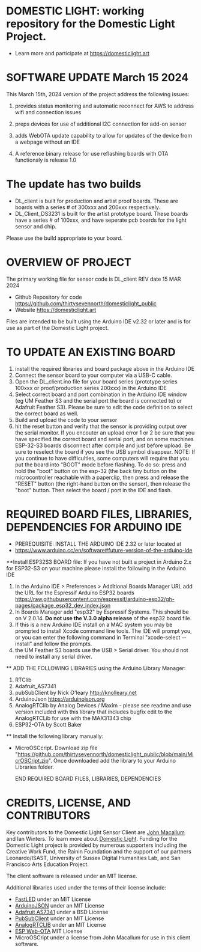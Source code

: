# DOMESTIC LIGHT: working repository for the Domestic Light Project. 
* Learn more and participate at https://domesticlight.art 

# SOFTWARE UPDATE March 15 2024
This March 15th, 2024 version of the project address the following issues:
1) provides status monitoring and automatic reconnect for AWS to address wifi and connection issues
2) preps devices for use of additional I2C connection for add-on sensor
3) adds WebOTA update capability to allow for updates of the device from a webpage without an IDE

4) A reference binary release for use reflashing boards with OTA functionaly is release 1.0

# The update has two builds
* DL_client is built for production and artist proof boards. These are boards with a series # of 300xxx and 200xxx respectively.
* DL_Client_DS3231 is built for the artist prototype board. These boards have a series # of 100xxx, and have seperate pcb boards for the light sensor and chip. 

Please use the build appropriate to your board.

# OVERVIEW OF PROJECT 
The primary working file for sensor code is DL_client
REV date 15 MAR 2024

* Github Repository for code
https://github.com/thirtysevennorth/domesticlight_public
* Website
https://domesticlight.art

Files are intended to be built using the Arduino IDE v2.32 or later and is for use as part of the Domestic Light project.

# TO UPDATE AN EXISTING BOARD
1) install the required libraries and board package above in the Arduino IDE
2) Connect the sensor board to your computer via a USB-C cable.
3) Open the DL_client.ino file for your board series (prototype series 100xxx or proof/production series 200xxx) in the Arduino IDE
4) Select correct board and port combination in the Arduino IDE window (eg UM Feather S3 and the serial port the board is connected to) or Adafruit Feather S3). Please be sure to edit the code definition to select the correct board as well.
5) Build and upload the code to your sensor
6) hit the reset button and verify that the sensor is providing output over the serial monitor.
If you encouter an upload error 1 or 2 be sure that you have specified the correct board and serial port, and on some machines ESP-32-S3 boards disconnect after compile and just before upload. Be sure to reselect the board if you see the USB symbol disappear.
NOTE: If you continue to have difficulties, some computers  will require that you put the board into "BOOT" mode before flashing. To do so: press and hold the "boot" button on the esp-32 (the back tiny button on the microcontroller reachable with a paperclip, then press and release the "RESET" button (the right-hand button on the sensor), then release the "boot" button. Then select the board / port in the IDE and flash. 


# REQUIRED BOARD FILES, LIBRARIES, DEPENDENCIES FOR ARDUINO IDE
* PREREQUISITE:	INSTALL THE ARDUINO IDE 2.32 or later located at 
* https://www.arduino.cc/en/software#future-version-of-the-arduino-ide

**Install ESP32S3 BOARD file:
If you have not built a project in Arduino 2.x for ESP32-S3 on your machine please install the following in the Arduino IDE
1) In the Arduino IDE > Preferences > Additional Boards Manager URL add the URL for the 
Espressif Arduino ESP32 boards
https://raw.githubusercontent.com/espressif/arduino-esp32/gh-pages/package_esp32_dev_index.json
2) In Boards Manager add "esp32" by Espressif Systems. This should be on V 2.0.14. **Do not use the V.3.0 alpha release** of the esp32 board file.
3) If this is a new Arduino IDE install on a MAC system you may be prompted to install Xcode command line tools. The IDE will prompt you, or you can enter the following command in Terminal "xcode-select --install" and follow the prompts.
4) the UM Feather S3 boards use the USB > Serial driver. You should not need to install any serial driver. 

** ADD THE FOLLOWING LIBRARIES using the Arduino Library Manager:
1) RTClib
2) Adafruit_AS7341
3) pubSubClient by Nick O'leary http://knolleary.net
4) ArduinoJson https://arduinojson.org
5) AnalogRTClib by Analog Devices / Maxim - please see readme and use version included with this library that includes bugfix edit to the AnalogRTCLib for use with the MAX31343 chip
6) ESP32-OTA by Scott Baker

** Install the following library manually:
* MicroOSCcript. Download zip file "https://github.com/thirtysevennorth/domesticlight_public/blob/main/MicrOSCript.zip". Once downloaded add the library to your Arduino Libraries folder. 

   END REQUIRED BOARD FILES, LIBRARIES, DEPENDENCIES 

# CREDITS, LICENSE, AND CONTRIBUTORS
Key contributors to the Domestic Light Sensor Client are [John Macallum](https://github.com/maccallum) and Ian Winters. To learn more about [Domestic Light](https://domesticlight.art). 
Funding for the Domestic Light project is provided by numerous supporters including the Creative Work Fund, the Rainin Foundation and the support of our partners Leonardo/ISAST, University of Sussex Digital Humanities Lab, and San Francisco Arts Education Project.

The client software is released under an MIT license.

Additional  libraries used under the terms of their license include:
* [FastLED](https://github.com/FastLED/FastLED) under an MIT License
* [ArduinoJSON](https://github.com/bblanchon/ArduinoJson) under an MIT License
* [Adafruit AS7341](https://github.com/adafruit/Adafruit_AS7341) under a BSD License
* [PubSubClient](https://github.com/knolleary/pubsubclient) under an MIT License
* [AnalogRTCLIB](https://github.com/analogdevicesinc/AnalogRTCLibrary/blob/7f996e41772edafeb7a04c1ae92abd2bdc994f63/src/MAX31343/MAX31343.h) under an MIT License
* [ESP Web-OTA](https://github.com/scottchiefbaker/ESP-WebOTA) MIT License 
* MicroOSCript under a license from John Macallum for use in this client software.
